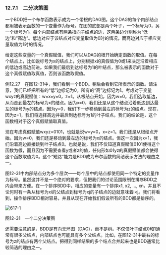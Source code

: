 ### 12.7.1　二分决策图

一个BDD把一个布尔函数表示成为一个带根的DAG图。这个DAG的每个内部结点都用被表示函数的一个变量作为标号。在图的底部是两个叶子，一个标号为0，另一个标号为1。每个内部结点有两条指向子结点的边，这两条边分别称为“低边”和“高边”。低边对应于该结点对应变量取值为0时的情况，而高边对应于相应变量取值为1时的情况。

给定这些变量的一个真假赋值，我们可以从DAG的根开始确定函数的取值。在每个结点上，比如说标号为x的结点上，分别根据x的真假值为0或1来决定沿着相应的低边或高边前进。如果我们最后到达标号为1的叶结点，那么被表示的函数对于这个真假赋值取真值，否则该函数取假值。

例12.27　在图12-31中，我们看到一个BDD。稍后会看到它所表示的函数。请注意，我们已经把所有的“低”边标记为0，所有的“高”边标记为1。考虑对于变量wxyz的真假赋值：w=x=y=0，z=1。从根结点开始，因为w=0，我们选取低边，从而走到最左的标号为x的结点。因为x=0，我们还是从这个结点沿着低边到达最左的标号为y的结点。因为y=0，我们下一步移动到最左的标号为z的结点。现在，因为z=1，我们将选择高边并最后到达标号为1的叶子结点。我们的结论是，这个函数相对于这个真假赋值取真值。

现在考虑真假赋值wxyz=0101，也就是说w=y=0，x=z=1。我们还是从根结点开始。因为w=0，我们还是移动到最左边的标号为x的结点。但这一次因为x=1，我们沿着高边直接跳到叶子结点0。也就是说，我们不仅知道真假赋值0101使得这个函数为假，而且因为不需要查看y或者z的值，任何形如01yz的真假赋值都会使得这个函数取值为0。这个“短路”能力是BDD成为布尔函数的简洁表示方法的理由之一。

图12-31中内部结点分为多个层次——每个层中的结点都使用同一个特定的变量作为标号。虽然这并不是一个绝对的要求，但把我们的讨论范围限制在排序BDD之内会带来方便。在一个排序BDD中，相应的变量有一个排序x1, x2, …, xn，并且不论何时有一条从标号为xi的父结点到标号为xj的子结点的边就意味着i<j。我们将看到，操作排序BDD相对容易，并且从现在开始我们假设所有的BDD都是排序的。

![617-1](../Images/image05096.jpeg)

图12-31　一个二分决策图

还需要注意的是，BDD是有向无环图（DAG），而不是树。不仅仅叶子结点0和1通常有很多父结点，内部结点也可能具有多个父结点。比如，在图12-31中最右的标号为z的结点有两个父结点。把得到同样结果的多个结点合并起来也是BDD通常比较简洁的理由之一。